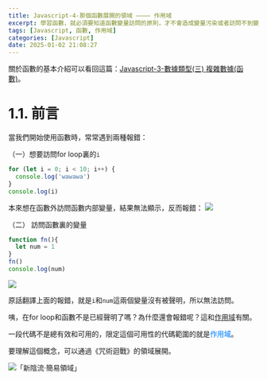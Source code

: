 ```yaml
---
title: Javascript-4-那個函數展開的領域 ———— 作用域
excerpt: 學習函數，就必須要知道函數變量訪問的原則，才不會造成變量污染或者訪問不到變量的囧況。
tags: [Javascript, 函數, 作用域] 
categories: [Javascript]
date: 2025-01-02 21:08:27
---
```


關於函數的基本介紹可以看回這篇：[Javascript-3-數據類型(三) 複雜數據(函數)](http://localhost:4000/2025/01/01/JS-3-complex-md/)。

# 1.1. 前言
當我們開始使用函數時，常常遇到兩種報錯：

（一）想要訪問for loop裏的`i`
```javascript
for (let i = 0; i < 10; i++) {
  console.log('wawawa')
}
console.log(i)
```
本來想在函數外訪問函數内部變量，結果無法顯示，反而報錯：
![](/img/JS/JS-4-1.png)  

（二） 訪問函數裏的變量
```javascript
function fn(){
  let num = 1
}
fn()
console.log(num)
```
![](/img/JS/JS-4-2.png)  

原話翻譯上面的報錯，就是`i`和`num`這兩個變量沒有被聲明，所以無法訪問。

咦，在for loop和函數不是已經聲明了嗎？為什麼還會報錯呢？這和<u>作用域</u>有關。

一段代碼不是總有效和可用的，限定這個可用性的代碼範圍的就是<font color="#46A3FF">**作用域**</font>。

要理解這個概念，可以通過《咒術迴戰》的領域展開。

![「新陰流·簡易領域」](/img/JS/JS-4-3.jpg) 













